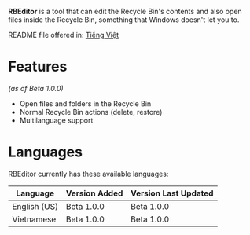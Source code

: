 **RBEditor** is a tool that can edit the Recycle Bin's contents and also open files inside the Recycle Bin, something that Windows doesn't let you to.

README file offered in: [Tiếng Việt](https://github.com/gamingwithevets/rbeditor/blob/main/README/README_vi-VN.md)

# Features
*(as of Beta 1.0.0)*
- Open files and folders in the Recycle Bin
- Normal Recycle Bin actions (delete, restore)
- Multilanguage support

# Languages
RBEditor currently has these available languages:

| Language | Version Added | Version Last Updated |
|--|--|--|
| English (US) | Beta 1.0.0 | Beta 1.0.0 |
| Vietnamese | Beta 1.0.0 | Beta 1.0.0 |
